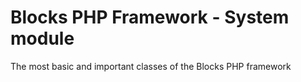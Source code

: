 # Blocks PHP Framework - System module

The most basic and important classes of the Blocks PHP framework
